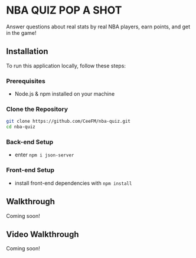 # NBA QUIZ POP A SHOT
Answer questions about real stats by real NBA players, earn points, and get in the game!

## Installation

To run this application locally, follow these steps:

### Prerequisites

- Node.js & npm installed on your machine

### Clone the Repository

```bash
git clone https://github.com/CeeFM/nba-quiz.git
cd nba-quiz
```

### Back-end Setup
- enter `npm i json-server`


### Front-end Setup
- install front-end dependencies with `npm install`

## Walkthrough
Coming soon!

## Video Walkthrough
Coming soon!
